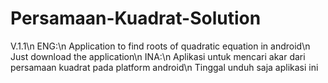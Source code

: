 # Persamaan-Kuadrat-Solution
V.1.1\n
ENG:\n
Application to find roots of quadratic equation in android\n
Just download the application\n
INA:\n
Aplikasi untuk mencari akar dari persamaan kuadrat pada platform android\n
Tinggal unduh saja aplikasi ini
